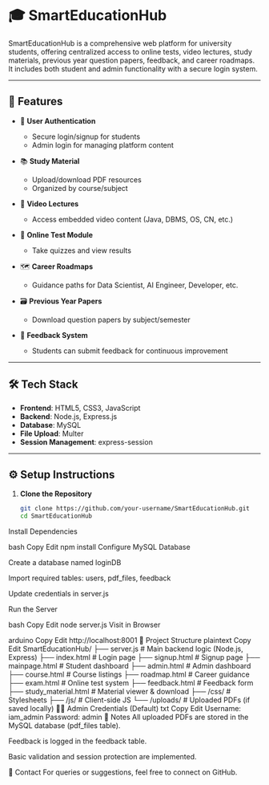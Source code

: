 # 🎓 SmartEducationHub

SmartEducationHub is a comprehensive web platform for university students, offering centralized access to online tests, video lectures, study materials, previous year question papers, feedback, and career roadmaps. It includes both student and admin functionality with a secure login system.

---

## 🚀 Features

- 👤 **User Authentication**
  - Secure login/signup for students
  - Admin login for managing platform content

- 📚 **Study Material**
  - Upload/download PDF resources
  - Organized by course/subject

- 🎥 **Video Lectures**
  - Access embedded video content (Java, DBMS, OS, CN, etc.)

- 📝 **Online Test Module**
  - Take quizzes and view results

- 🗺️ **Career Roadmaps**
  - Guidance paths for Data Scientist, AI Engineer, Developer, etc.

- 🗃️ **Previous Year Papers**
  - Download question papers by subject/semester

- 💬 **Feedback System**
  - Students can submit feedback for continuous improvement

---

## 🛠️ Tech Stack

- **Frontend**: HTML5, CSS3, JavaScript
- **Backend**: Node.js, Express.js
- **Database**: MySQL
- **File Upload**: Multer
- **Session Management**: express-session

---

## ⚙️ Setup Instructions

1. **Clone the Repository**
   ```bash
   git clone https://github.com/your-username/SmartEducationHub.git
   cd SmartEducationHub
Install Dependencies

bash
Copy
Edit
npm install
Configure MySQL Database

Create a database named loginDB

Import required tables: users, pdf_files, feedback

Update credentials in server.js

Run the Server

bash
Copy
Edit
node server.js
Visit in Browser

arduino
Copy
Edit
http://localhost:8001
📂 Project Structure
plaintext
Copy
Edit
SmartEducationHub/
├── server.js              # Main backend logic (Node.js, Express)
├── index.html             # Login page
├── signup.html            # Signup page
├── mainpage.html          # Student dashboard
├── admin.html             # Admin dashboard
├── course.html            # Course listings
├── roadmap.html           # Career guidance
├── exam.html              # Online test system
├── feedback.html          # Feedback form
├── study_material.html    # Material viewer & download
├── /css/                  # Stylesheets
├── /js/                   # Client-side JS
└── /uploads/              # Uploaded PDFs (if saved locally)
🙋‍♀️ Admin Credentials (Default)
txt
Copy
Edit
Username: iam_admin
Password: admin
📌 Notes
All uploaded PDFs are stored in the MySQL database (pdf_files table).

Feedback is logged in the feedback table.

Basic validation and session protection are implemented.

📧 Contact
For queries or suggestions, feel free to connect on GitHub.


